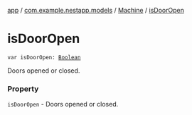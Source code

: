[app](../../index.md) / [com.example.nestapp.models](../index.md) / [Machine](index.md) / [isDoorOpen](./is-door-open.md)

# isDoorOpen

`var isDoorOpen: `[`Boolean`](https://kotlinlang.org/api/latest/jvm/stdlib/kotlin/-boolean/index.html)

Doors opened or closed.

### Property

`isDoorOpen` - Doors opened or closed.